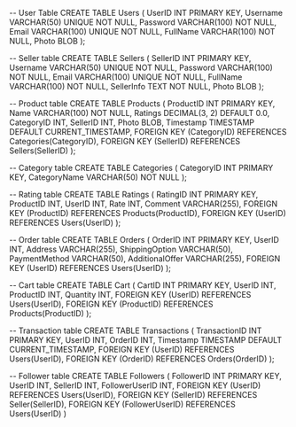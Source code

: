 -- User Table
CREATE TABLE Users (
    UserID INT PRIMARY KEY,
    Username VARCHAR(50) UNIQUE NOT NULL,
    Password VARCHAR(100) NOT NULL,
    Email VARCHAR(100) UNIQUE NOT NULL,
    FullName VARCHAR(100) NOT NULL,
    Photo BLOB
);

-- Seller table
CREATE TABLE Sellers (
    SellerID INT PRIMARY KEY,
    Username VARCHAR(50) UNIQUE NOT NULL,
    Password VARCHAR(100) NOT NULL,
    Email VARCHAR(100) UNIQUE NOT NULL,
    FullName VARCHAR(100) NOT NULL,
    SellerInfo TEXT NOT NULL,
    Photo BLOB
);

-- Product table
CREATE TABLE Products (
    ProductID INT PRIMARY KEY,
    Name VARCHAR(100) NOT NULL,
    Ratings DECIMAL(3, 2) DEFAULT 0.0,
    CategoryID INT,
    SellerID INT,
    Photo BLOB,
    Timestamp TIMESTAMP DEFAULT CURRENT_TIMESTAMP,
    FOREIGN KEY (CategoryID) REFERENCES Categories(CategoryID),
    FOREIGN KEY (SellerID) REFERENCES Sellers(SellerID)
);


-- Category table
CREATE TABLE Categories (
    CategoryID INT PRIMARY KEY,
    CategoryName VARCHAR(50) NOT NULL
);



-- Rating table
CREATE TABLE Ratings (
    RatingID INT PRIMARY KEY,
    ProductID INT,
    UserID INT,
    Rate INT,
    Comment VARCHAR(255),
    FOREIGN KEY (ProductID) REFERENCES Products(ProductID),
    FOREIGN KEY (UserID) REFERENCES Users(UserID)
);

-- Order table
CREATE TABLE Orders (
    OrderID INT PRIMARY KEY,
    UserID INT,
    Address VARCHAR(255),
    ShippingOption VARCHAR(50),
    PaymentMethod VARCHAR(50),
    AdditionalOffer VARCHAR(255),
    FOREIGN KEY (UserID) REFERENCES Users(UserID)
);

-- Cart table
CREATE TABLE Cart (
    CartID INT PRIMARY KEY,
    UserID INT,
    ProductID INT,
    Quantity INT,
    FOREIGN KEY (UserID) REFERENCES Users(UserID),
    FOREIGN KEY (ProductID) REFERENCES Products(ProductID)
);

-- Transaction table
CREATE TABLE Transactions (
    TransactionID INT PRIMARY KEY,
    UserID INT,
    OrderID INT,
    Timestamp TIMESTAMP DEFAULT CURRENT_TIMESTAMP,
    FOREIGN KEY (UserID) REFERENCES Users(UserID),
    FOREIGN KEY (OrderID) REFERENCES Orders(OrderID)
);

-- Follower table
CREATE TABLE Followers (
    FollowerID INT PRIMARY KEY,
    UserID INT,
    SellerID INT,
    FollowerUserID INT,
    FOREIGN KEY (UserID) REFERENCES Users(UserID),
    FOREIGN KEY (SellerID) REFERENCES Seller(SellerID),
    FOREIGN KEY (FollowerUserID) REFERENCES Users(UserID)
)
